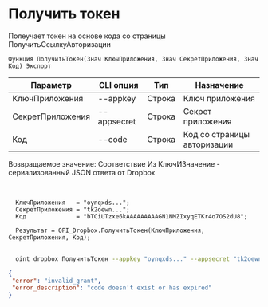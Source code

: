 ﻿---
sidebar_position: 2
---

# Получить токен
 Полеучает токен на основе кода со страницы ПолучитьСсылкуАвторизации



`Функция ПолучитьТокен(Знач КлючПриложения, Знач СекретПриложения, Знач Код) Экспорт`

  | Параметр | CLI опция | Тип | Назначение |
  |-|-|-|-|
  | КлючПриложения | --appkey | Строка | Ключ приложения |
  | СекретПриложения | --appsecret | Строка | Секрет приложения |
  | Код | --code | Строка | Код со страницы авторизации |

  
  Возвращаемое значение:   Соответствие Из КлючИЗначение - сериализованный JSON ответа от Dropbox

<br/>




```bsl title="Пример кода"
  КлючПриложения   = "oynqxds...";
  СекретПриложения = "tk2oewn...";
  Код              = "bTCiUTzxe6kAAAAAAAAAGN1NMZIxyqETKr4o7OS2dU8";
  
  Результат = OPI_Dropbox.ПолучитьТокен(КлючПриложения, СекретПриложения, Код);
```
	


```sh title="Пример команды CLI"
    
  oint dropbox ПолучитьТокен --appkey "oynqxds..." --appsecret "tk2oewn..." --code "bTCiUTzxe6kAAAAAAAAAGN1NMZIxyqETKr4o7OS2dU8"

```

```json title="Результат"
{
 "error": "invalid_grant",
 "error_description": "code doesn't exist or has expired"
}
```
